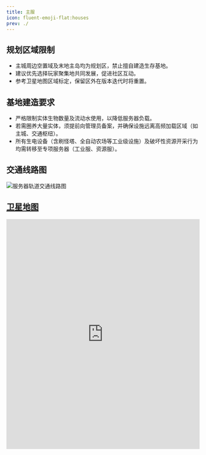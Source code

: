 ```yaml
---
title: 主服
icon: fluent-emoji-flat:houses
prev: ./
---
```


## **规划区域限制**

- 主城周边空置域及末地主岛均为规划区，禁止擅自建造生存基地。
- 建议优先选择玩家聚集地共同发展，促进社区互动。
- 参考卫星地图区域标定，保留区外在版本迭代时将重置。

## **基地建造要求**

- 严格限制实体生物数量及流动水使用，以降低服务器负载。
- 若需圈养大量实体，须提前向管理员备案，并确保设施远离高频加载区域（如主城、交通枢纽）。
- 所有生电设备（含刷怪塔、全自动农场等工业级设施）及破坏性资源开采行为均需转移至专项服务器（工业服、资源服）。


## **交通线路图**
![服务器轨道交通线路图](https://npucraft-lsky-1304448012.cos.ap-chengdu.myqcloud.com/2025/03/12/67d149bc7e989.png)


## **[卫星地图](https://map.npucraft.com/dynmap/)** 
<iframe
src="https://map.npucraft.com/dynmap/"
width="100%"
height="600px"
frameborder="0"
allowfullscreen>
</iframe>